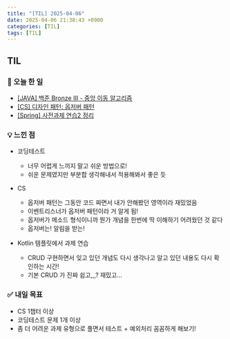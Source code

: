 ```yaml
---
title: "[TIL] 2025-04-06"
date: 2025-04-06 21:38:43 +0900
categories: [TIL]
tags: [TIL]
---
```

## TIL
### 📌 오늘 한 일
- [[JAVA] 백준 Bronze III - 중앙 이동 알고리즘](https://jelliclesu.github.io/2025-04-06/algorithm/2025/04/06/algo.html)
- [[CS] 디자인 패턴: 옵저버 패턴](https://jelliclesu.github.io/2025-04-06/cs/2025/04/06/cs.html)
- [[Spring] 사전과제 연습2 정리](https://jelliclesu.github.io/2025-04-06/spring/2025/04/06/prac.html)

### 💡 느낀 점
- 코딩테스트
  - 너무 어렵게 느끼지 말고 쉬운 방법으로!
  - 쉬운 문제였지만 부분합 생각해내서 적용해봐서 좋은 듯

- CS
  - 옵저버 패턴는 그동안 코드 짜면서 내가 안해봤던 영역이라 재밌었음
  - 이벤트리스너가 옵저버 패턴이라 거 알게 됨!
  - 옵저버가 메소드 형식이니까 뭔가 개념을 한번에 딱 이해하기 어려웠던 것 같다
  - 옵저버는! 알림을 받는!

- Kotlin 템플릿에서 과제 연습
  - CRUD 구현하면서 잊고 있던 개념도 다시 생각나고 알고 있던 내용도 다시 확인하는 시간!
  - 기본 CRUD 가 진짜 쉽고,,,? 재밌고...

### ✅ 내일 목표
- CS 1챕터 이상
- 코딩테스트 문제 1개 이상
- 좀 더 어려운 과제 유형으로 풀면서 테스트 + 예외처리 꼼꼼하게 해보기!
